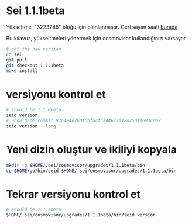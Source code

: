 # Sei 1.1.1beta

Yükseltme, "3223245" bloğu için planlanmıştır. Geri sayım saati [burada](https://sei.explorers.guru/block/3223245)

Bu kılavuz, yükseltmeleri yönetmek için cosmovisor kullandığınızı varsayar

```bash
# get the new version
cd sei
git pull
git checkout 1.1.1beta
make install
```

# versiyonu kontrol et

```bash
# should be 1.1.0beta
seid version
# Should be commit 9764e4d7b0fdbfacfca446c1a12a75df1693cd02
seid version --long
```

# Yeni dizin oluştur ve ikiliyi kopyala

```bash
mkdir -p $HOME/.sei/cosmovisor/upgrades/1.1.1beta/bin
cp $HOME/go/bin/seid $HOME/.sei/cosmovisor/upgrades/1.1.1beta/bin
```

# Tekrar versiyonu kontrol et

```bash
# should be 1.1.1beta
$HOME/.sei/cosmovisor/upgrades/1.1.1beta/bin/seid version
```

